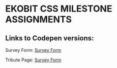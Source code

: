 # EKOBIT CSS MILESTONE ASSIGNMENTS

## Links to Codepen versions:

Survey Form: [Survey Form](https://codepen.io/glitzyken/pen/abZzRyM "Survey Form")

Tribute Page: [Survey Form](https://codepen.io/glitzyken/pen/KKMwodb "Tribute Page")
